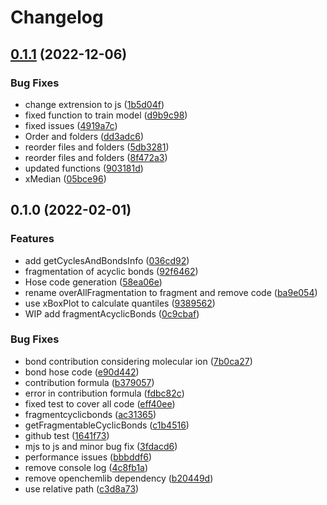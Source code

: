 # Changelog

## [0.1.1](https://github.com/cheminfo/mass-fragmentation/compare/v0.1.0...v0.1.1) (2022-12-06)


### Bug Fixes

* change extrension to js ([1b5d04f](https://github.com/cheminfo/mass-fragmentation/commit/1b5d04f0a3e8719baedc306e40411de4e7bb3d19))
* fixed function to train model ([d9b9c98](https://github.com/cheminfo/mass-fragmentation/commit/d9b9c98b6e069708a292108aa325285256f4202b))
* fixed issues ([4919a7c](https://github.com/cheminfo/mass-fragmentation/commit/4919a7c3ed7d542147c0255b899e333293fc0c41))
* Order and folders ([dd3adc6](https://github.com/cheminfo/mass-fragmentation/commit/dd3adc6096bf09e91c3e6b5cac9193358b76da15))
* reorder files and folders ([5db3281](https://github.com/cheminfo/mass-fragmentation/commit/5db3281625d0d8f52475ac599a55d260016afb4b))
* reorder files and folders ([8f472a3](https://github.com/cheminfo/mass-fragmentation/commit/8f472a34dd3b52318e347f275f69792e62c30e3b))
* updated functions ([903181d](https://github.com/cheminfo/mass-fragmentation/commit/903181dedcf7235a1a664567bb9fbfc2a0d3c8b5))
* xMedian ([05bce96](https://github.com/cheminfo/mass-fragmentation/commit/05bce96b1e3f120954ff2ffbbcdcd98023545fa8))

## 0.1.0 (2022-02-01)


### Features

* add getCyclesAndBondsInfo ([036cd92](https://www.github.com/cheminfo/mass-fragmentation/commit/036cd92dbe752807c1f492a25ce96e5c4a078ff4))
* fragmentation of acyclic bonds ([92f6462](https://www.github.com/cheminfo/mass-fragmentation/commit/92f64622ea369500c91786798f84fbc49925701f))
* Hose code generation ([58ea06e](https://www.github.com/cheminfo/mass-fragmentation/commit/58ea06e740d4bf522708bcd774a96f6f9fb89d0f))
* rename overAllFragmentation to fragment and remove code ([ba9e054](https://www.github.com/cheminfo/mass-fragmentation/commit/ba9e0542ef06e995a061c72db40e89192f81f411))
* use xBoxPlot to calculate quantiles ([9389562](https://www.github.com/cheminfo/mass-fragmentation/commit/9389562e6795400e7e9a58b05b971aa12420aa85))
* WIP add fragmentAcyclicBonds ([0c9cbaf](https://www.github.com/cheminfo/mass-fragmentation/commit/0c9cbaf622ffd12097a3be0710f47ca194397cec))


### Bug Fixes

* bond contribution considering molecular ion ([7b0ca27](https://www.github.com/cheminfo/mass-fragmentation/commit/7b0ca27a9a29975ad1efbbba9d966f827f82ca1d))
* bond hose code ([e90d442](https://www.github.com/cheminfo/mass-fragmentation/commit/e90d442c0b5d2d6a6c72f26d88ff539bf15797b2))
* contribution formula ([b379057](https://www.github.com/cheminfo/mass-fragmentation/commit/b3790577f663b300bace0c640dfe835ba466a529))
* error in contribution formula ([fdbc82c](https://www.github.com/cheminfo/mass-fragmentation/commit/fdbc82c7fffe6886b42e2154aa33b41eeb51c556))
* fixed test to cover all code ([eff40ee](https://www.github.com/cheminfo/mass-fragmentation/commit/eff40ee4864635b6862d234895f9efe4eba07897))
* fragmentcyclicbonds ([ac31365](https://www.github.com/cheminfo/mass-fragmentation/commit/ac31365aaf153a351301bb7fa0bdf99c6d1975bd))
* getFragmentableCyclicBonds ([c1b4516](https://www.github.com/cheminfo/mass-fragmentation/commit/c1b45168714a7d65264194bcda4ea0993f9029d7))
* github test ([1641f73](https://www.github.com/cheminfo/mass-fragmentation/commit/1641f7393767abf469b1a1608902d143ac640880))
* mjs to js and minor bug fix ([3fdacd6](https://www.github.com/cheminfo/mass-fragmentation/commit/3fdacd6bd90a1bf3268822a64a8ae4c6e798ce7d))
* performance issues ([bbbddf6](https://www.github.com/cheminfo/mass-fragmentation/commit/bbbddf656eabc96c38e35b95d7795babc49784ff))
* remove console log ([4c8fb1a](https://www.github.com/cheminfo/mass-fragmentation/commit/4c8fb1ad49a402fe6f7740b55b0b7d7cd6fbe079))
* remove openchemlib dependency ([b20449d](https://www.github.com/cheminfo/mass-fragmentation/commit/b20449d96070f2758039f13627e4144bb020379d))
* use relative path ([c3d8a73](https://www.github.com/cheminfo/mass-fragmentation/commit/c3d8a7301d9a00cc9773b56c05dfb26a83c2b494))
